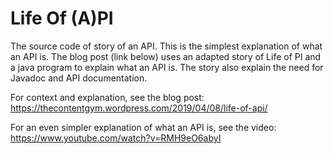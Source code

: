# Life Of (A)PI
The source code of story of an API. This is the simplest explanation of what an API is. The blog post (link below) uses an adapted story of Life of PI and a java program to explain what an API is. The story also explain the need for Javadoc and API documentation. 

For context and explanation, see the blog post: https://thecontentgym.wordpress.com/2019/04/08/life-of-api/

For an even simpler explanation of what an API is, see the video: https://www.youtube.com/watch?v=RMH9eO6abyI
